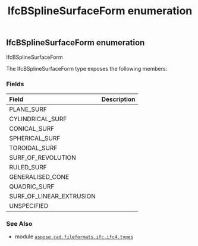 ﻿---
title: IfcBSplineSurfaceForm enumeration
second_title: Aspose.CAD for Python via .NET API References
description: 
type: docs
weight: 2070
url: /python-net/aspose.cad.fileformats.ifc.ifc4.types/ifcbsplinesurfaceform/
is_root: false
---

## IfcBSplineSurfaceForm enumeration

IfcBSplineSurfaceForm



The IfcBSplineSurfaceForm type exposes the following members:

### Fields
| Field | Description |
| :- | :- |
| PLANE_SURF |  |
| CYLINDRICAL_SURF |  |
| CONICAL_SURF |  |
| SPHERICAL_SURF |  |
| TOROIDAL_SURF |  |
| SURF_OF_REVOLUTION |  |
| RULED_SURF |  |
| GENERALISED_CONE |  |
| QUADRIC_SURF |  |
| SURF_OF_LINEAR_EXTRUSION |  |
| UNSPECIFIED |  |



### See Also
* module [`aspose.cad.fileformats.ifc.ifc4.types`](..)
